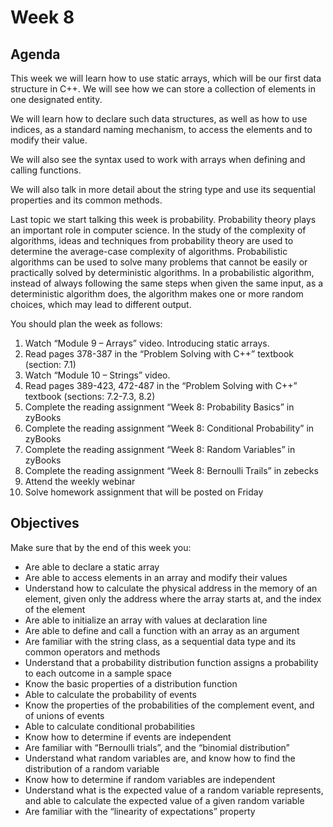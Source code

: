 # Week 8

## Agenda

This week we will learn how to use static arrays, which will be our first data structure in C++. We will see how we can store a collection of elements in one designated entity.

We will learn how to declare such data structures, as well as how to use indices, as a standard naming mechanism, to access the elements and to modify their value.

We will also see the syntax used to work with arrays when defining and calling functions.

We will also talk in more detail about the string type and use its sequential properties and its common methods.

Last topic we start talking this week is probability. Probability theory plays an important role in computer science. In the study of the complexity of algorithms, ideas and techniques from probability theory are used to determine the average-case complexity of algorithms. Probabilistic algorithms can be used to solve many problems that cannot be easily or practically solved by deterministic algorithms. In a probabilistic algorithm, instead of always following the same steps when given the same input, as a deterministic algorithm does, the algorithm makes one or more random choices, which may lead to different output.

You should plan the week as follows:

1. Watch “Module 9 – Arrays” video. Introducing static arrays.
2. Read pages 378-387 in the “Problem Solving with C++” textbook (section: 7.1)
3. Watch “Module 10 – Strings” video.
4. Read pages 389-423, 472-487 in the “Problem Solving with C++” textbook (sections: 7.2-7.3, 8.2)
5. Complete the reading assignment “Week 8: Probability Basics” in zyBooks
6. Complete the reading assignment “Week 8: Conditional Probability” in zyBooks
7. Complete the reading assignment “Week 8: Random Variables” in zyBooks
8. Complete the reading assignment “Week 8: Bernoulli Trails” in zebecks
9. Attend the weekly webinar
10. Solve homework assignment that will be posted on Friday

## Objectives

Make sure that by the end of this week you:

* Are able to declare a static array
* Are able to access elements in an array and modify their values
* Understand how to calculate the physical address in the memory of an element, given only the address where the array starts at, and the index of the element
* Are able to initialize an array with values at declaration line
* Are able to define and call a function with an array as an argument
* Are familiar with the string class, as a sequential data type and its common operators and methods
* Understand that a probability distribution function assigns a probability to each outcome in a sample space
* Know the basic properties of a distribution function
* Able to calculate the probability of events
* Know the properties of the probabilities of the complement event, and of unions of events
* Able to calculate conditional probabilities
* Know how to determine if events are independent
* Are familiar with “Bernoulli trials”, and the “binomial distribution”
* Understand what random variables are, and know how to find the distribution of a random variable
* Know how to determine if random variables are independent
* Understand what is the expected value of a random variable represents, and able to calculate the expected value of a given random variable
* Are familiar with the “linearity of expectations” property

